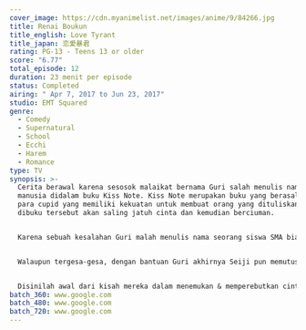 ```yaml
---
cover_image: https://cdn.myanimelist.net/images/anime/9/84266.jpg
title: Renai Boukun
title_english: Love Tyrant
title_japan: 恋愛暴君
rating: PG-13 - Teens 13 or older
score: "6.77"
total_episode: 12
duration: 23 menit per episode
status: Completed
airing: " Apr 7, 2017 to Jun 23, 2017"
studio: EMT Squared
genre:
  - Comedy
  - Supernatural
  - School
  - Ecchi
  - Harem
  - Romance
type: TV
synopsis: >-
  Cerita berawal karena sesosok malaikat bernama Guri salah menulis nama seorang
  manusia didalam buku Kiss Note. Kiss Note merupakan buku yang berasal dari
  para cupid yang memiliki kekuatan untuk membuat orang yang dituliskan namanya
  dibuku tersebut akan saling jatuh cinta dan kemudian berciuman.


  Karena sebuah kesalahan Guri malah menulis nama seorang siswa SMA biasa yaitu Aino Seiji. Karena hal tersebut Guri turun kebumi dan memaksa Seiji untuk berciuman kepada gadis lain dalam waktu kurang dari 24 jam, jika tidak Seiji akan menjadi sengsara dan jones selama-lamanya :’v.


  Walaupun tergesa-gesa, dengan bantuan Guri akhirnya Seiji pun memutuskan dan memberanikan diri untuk mencium seorang gadis populer disekolahnya Hiyama Akane. Namun mereka belum tau siapa dan bagaimana sifat asli dari diri Akane.


  Disinilah awal dari kisah mereka dalam menemukan & memperebutkan cinta romansa mereka, bagaimanakah kelanjutan kisahnya?
batch_360: www.google.com
batch_480: www.google.com
batch_720: www.google.com
---
```


